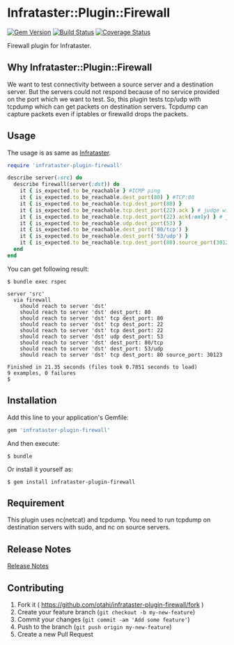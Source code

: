 # Infrataster::Plugin::Firewall
[![Gem Version](https://badge.fury.io/rb/infrataster-plugin-firewall.svg)](http://badge.fury.io/rb/infrataster-plugin-firewall)
[![Build Status](https://travis-ci.org/otahi/infrataster-plugin-firewall.svg)](https://travis-ci.org/otahi/infrataster-plugin-firewall)
[![Coverage Status](https://coveralls.io/repos/otahi/infrataster-plugin-firewall/badge.png)](https://coveralls.io/r/otahi/infrataster-plugin-firewall)

Firewall plugin for Infrataster.

## Why Infrataster::Plugin::Firewall

We want to test connectivity between a source server and a destination server.
But the servers could not respond because of no service provided on the port which we want to test.
So, this plugin tests tcp/udp with tcpdump which can get packets on destination servers.
Tcpdump can capture packets even if iptables or firewalld drops the packets.

## Usage

The usage is as same as [Infrataster](https://github.com/ryotarai/infrataster).

```ruby
require 'infrataster-plugin-firewall'

describe server(:src) do
  describe firewall(server(:dst)) do
    it { is_expected.to be_reachable } #ICMP ping
    it { is_expected.to be_reachable.dest_port(80) } #TCP:80
    it { is_expected.to be_reachable.tcp.dest_port(80) }
    it { is_expected.to be_reachable.tcp.dest_port(22).ack } # judge with both ACK and captured SYN
    it { is_expected.to be_reachable.tcp.dest_port(22).ack(:only) } # judge with only ACK
    it { is_expected.to be_reachable.udp.dest_port(53) }
    it { is_expected.to be_reachable.dest_port('80/tcp') }
    it { is_expected.to be_reachable.dest_port('53/udp') }
    it { is_expected.to be_reachable.tcp.dest_port(80).source_port(30123) }
  end
end
```

You can get following result:

```
$ bundle exec rspec

server 'src'
  via firewall
    should reach to server 'dst'
    should reach to server 'dst' dest_port: 80
    should reach to server 'dst' tcp dest_port: 80
    should reach to server 'dst' tcp dest_port: 22
    should reach to server 'dst' tcp dest_port: 22
    should reach to server 'dst' udp dest_port: 53
    should reach to server 'dst' dest_port: 80/tcp
    should reach to server 'dst' dest_port: 53/udp
    should reach to server 'dst' tcp dest_port: 80 source_port: 30123

Finished in 21.35 seconds (files took 0.7851 seconds to load)
9 examples, 0 failures
$
```

## Installation

Add this line to your application's Gemfile:

```ruby
gem 'infrataster-plugin-firewall'
```

And then execute:

    $ bundle

Or install it yourself as:

    $ gem install infrataster-plugin-firewall

## Requirement

This plugin uses nc(netcat) and tcpdump.
You need to run tcpdump on destination servers with sudo, 
and nc on source servers.

## Release Notes

[Release Notes](./RELEASE_NOTES.md)

## Contributing

1. Fork it ( https://github.com/otahi/infrataster-plugin-firewall/fork )
2. Create your feature branch (`git checkout -b my-new-feature`)
3. Commit your changes (`git commit -am 'Add some feature'`)
4. Push to the branch (`git push origin my-new-feature`)
5. Create a new Pull Request
